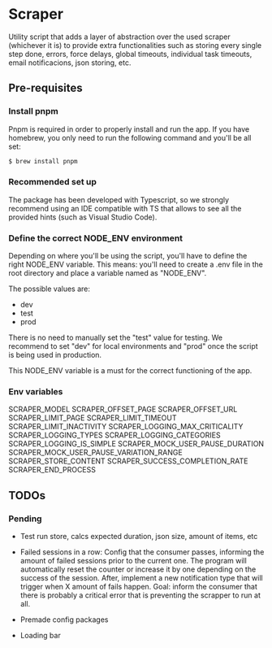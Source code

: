 # Scraper

Utility script that adds a layer of abstraction over the used scraper (whichever it is) to provide extra functionalities such as storing every single step done, errors, force delays, global timeouts, individual task timeouts, email notificacions, json storing, etc.

## Pre-requisites

### Install pnpm

Pnpm is required in order to properly install and run the app. If you have homebrew, you only need to run the following command and you'll be all set:

```bash
$ brew install pnpm
```

### Recommended set up

The package has been developed with Typescript, so we strongly recommend using an IDE compatible with TS that allows to see all the provided hints (such as Visual Studio Code).

### Define the correct NODE_ENV environment

Depending on where you'll be using the script, you'll have to define the right NODE_ENV variable. This means: you'll need to create a .env file in the root directory and place a variable named as "NODE_ENV".

The possible values are:

- dev
- test
- prod

There is no need to manually set the "test" value for testing. We recommend to set "dev" for local environments and "prod" once the script is being used in production.

This NODE_ENV variable is a must for the correct functioning of the app.

### Env variables

SCRAPER_MODEL
SCRAPER_OFFSET_PAGE
SCRAPER_OFFSET_URL
SCRAPER_LIMIT_PAGE
SCRAPER_LIMIT_TIMEOUT
SCRAPER_LIMIT_INACTIVITY
SCRAPER_LOGGING_MAX_CRITICALITY
SCRAPER_LOGGING_TYPES
SCRAPER_LOGGING_CATEGORIES
SCRAPER_LOGGING_IS_SIMPLE
SCRAPER_MOCK_USER_PAUSE_DURATION
SCRAPER_MOCK_USER_PAUSE_VARIATION_RANGE
SCRAPER_STORE_CONTENT
SCRAPER_SUCCESS_COMPLETION_RATE
SCRAPER_END_PROCESS

## TODOs

### Pending

- Test run store, calcs expected duration, json size, amount of items, etc

- Failed sessions in a row: Config that the consumer passes, informing the amount of failed sessions prior to the current one. The program will automatically reset the counter or increase it by one depending on the success of the session. After, implement a new notification type that will trigger when X amount of fails happen. Goal: inform the consumer that there is probably a critical error that is preventing the scrapper to run at all.
- Premade config packages

- Loading bar
